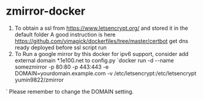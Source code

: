 # zmirror-docker

1. To obtain a ssl from https://www.letsencrypt.org/ and stored it in the default folder
A good instruction is here https://github.com/vimagick/dockerfiles/tree/master/certbot
get dns ready deployed before ssl script run
2. To Run a google mirror by this docker 
for ipv6 support, consider add external domain *.1e100.net to config.py
`docker run -d --name somezmirror -p 80:80 -p 443:443 -e DOMAIN=yourdomain.example.com -v /etc/letsencrypt:/etc/letsencrypt yumin9822/zmirror

`
Please remember to change the DOMAIN setting.
